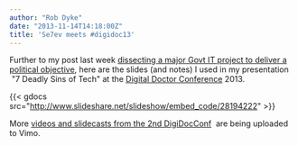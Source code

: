 ```yaml
---
author: "Rob Dyke"
date: "2013-11-14T14:18:00Z"
title: 'Se7ev meets #digidoc13'
---
```

Further to my post last week [dissecting a major Govt IT project to deliver a political objective](http://robdyke.com/rdb/2013/11/05/dissecting-a-major-govt-it-project-to-deliver-a-political-objective/ "dissecting a major Govt IT project to deliver a political objective"), here are the slides (and notes) I used in my presentation  "7 Deadly Sins of Tech" at the [Digital Doctor Conference](http://thedigitaldoc.co.uk/) 2013.

{{< gdocs src="http://www.slideshare.net/slideshow/embed_code/28194222" >}}

More [videos and slidecasts from the 2nd DigiDocConf](http://vimeo.com/channels/digidoc13)  are being uploaded to Vimo.
